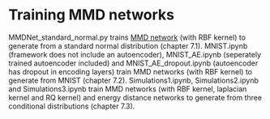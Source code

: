 # Training MMD networks

MMDNet_standard_normal.py trains [MMD network](https://arxiv.org/abs/1502.02761) (with RBF kernel) to generate from a standard normal distribution (chapter 7.1). MNIST.ipynb (framework does not include an autoencoder), MNIST_AE.ipynb (seperately trained autoencoder included) and MNIST_AE_dropout.ipynb (autoencoder has dropout in encoding layers) train MMD networks (with RBF kernel) to generate from MNIST (chapter 7.2). Simulations1.ipynb, Simulations2.ipynb and Simulations3.ipynb train MMD networks (with RBF kernel, laplacian kernel and RQ kernel) and energy distance networks to generate from three conditional distributions (chapter 7.3).
